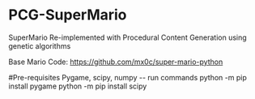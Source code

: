 
# PCG-SuperMario
SuperMario Re-implemented with Procedural Content Generation using genetic algorithms

Base Mario Code: https://github.com/mx0c/super-mario-python

#Pre-requisites 
Pygame, scipy, numpy
-- run commands
python -m pip install pygame
python -m pip install scipy

